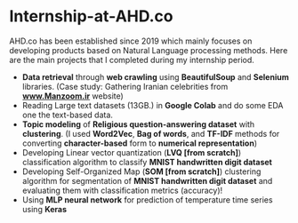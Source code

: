 # Internship-at-AHD.co
AHD.co has been established since 2019 which mainly focuses on developing products based on Natural Language processing  methods.
Here are the main projects that I completed during my internship period.
* **Data retrieval** through **web crawling** using **BeautifulSoup** and **Selenium** libraries. (Case study: Gathering Iranian celebrities from **www.Manzoom.ir** website)
* Reading Large text datasets (13GB.) in **Google Colab** and do some EDA one the text-based data.
* **Topic modeling** of **Religious question-answering dataset** with **clustering**. (I used **Word2Vec**, **Bag of words**, and **TF-IDF** methods for converting **character-based** form to **numerical representation**)
* Developing Linear vector quantization (**LVQ [from scratch]**) classification algorithm to classify **MNIST handwritten digit dataset**
* Developing Self-Organized Map (**SOM [from scratch]**) clustering algorithm for segmentation of **MNIST handwritten digit dataset** and evaluating them with classification metrics (accuracy)!
* Using **MLP neural network** for prediction of temperature time series using **Keras**
